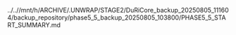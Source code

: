 ../..//mnt/h/ARCHIVE/.UNWRAP/STAGE2/DuRiCore_backup_20250805_111604/backup_repository/phase5_5_backup_20250805_103800/PHASE5_5_START_SUMMARY.md